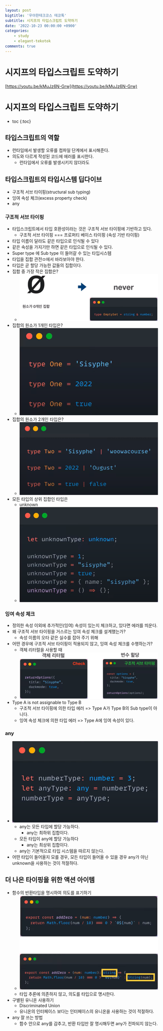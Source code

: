 ```yaml
---
layout: post
bigtitle: '우아한테크코스 테코톡'
subtitle: 시지프의 타입스크립트 도약하기
date: '2022-10-23 00:00:00 +0900'
categories:
    - study
    - elegant-tekotok
comments: true
---
```


# 시지프의 타입스크립트 도약하기 
[https://youtu.be/kMuJz6N-Grw](https://youtu.be/kMuJz6N-Grw)

# 시지프의 타입스크립트 도약하기
* toc
{:toc}

## 타입스크립트의 역할
+ 런타임에서 발생할 오류를 컴파일 단계에서 표시해준다. 
+ 의도와 다르게 작성된 코드에 에러를 표시한다.
  + 런타임에서 오류를 발생시키지 않더라도 

## 타입스크립트의 타입시스템 딥다이브
+ 구조적 서브 타이핑(structural sub typing)
+ 잉여 속성 체크(excess property check)
+ any 

### 구조적 서브 타이핑 
+ 타입스크립트에서 타입 호환성이라는 것은 구조적 서브 타이핑에 기반하고 있다. 
  + 구조적 서브 타이핑 === 프로퍼티 베이스 타이핑 (속성 기반 타이핑)
+ 타입 이름이 달라도 같은 타입으로 인식될 수 있다
+ 같은 속성을 가지기만 하면 같은 타입으로 인식될 수 있다.
+ Super type 에 Sub type 이 들어갈 수 있는 타입시스템
+ 타입을 집합 관전ㅁ에서 바라보아야 한다.
+ 타입은 곧 할당 가능한 값들의 집합이다.
+ 집합 중 가장 작은 집합은?
  + ![img.png](/assets/img/elegant-tekotok/TypeScript.png)
+ 집합의 원소가 1개인 타입은?
  + ![img.png](/assets/img/elegant-tekotok/TypeScript2.png)
+ 집합의 원소가 2개인 타입은?
  + ![img.png](/assets/img/elegant-tekotok/TypeScript3.png)
+ 모든 타입의 상위 집합인 타입은 
  + unknown
  + ![img.png](/assets/img/elegant-tekotok/TypeScript4.png)

### 잉여 속성 체크
+ 정의한 속성 이외에 추가적인(잉여) 속성이 있는지 체크하고, 있다면 에러를 띄운다.
+ 왜 구조적 서브 타이핑을 거스르는 잉여 속성 체크를 설계했는가? 
  + 속성 이름의 오타 같은 실수를 잡아 주기 위해 
+ 어떤 경우에 구조적 서브 타이핑이 적용되지 않고, 잉여 속성 체크를 수행하는가?
  + 객체 리터럴을 사용할 때 
  + ![img.png](/assets/img/elegant-tekotok/TypeScript5.png)
+ Type A is not assignable to Type B
  + 구조적 서브 타이핑에 의한 타입 에러 => Type A가 Type B의 Sub type이 아니다.
  + 잉여 속성 체크에 의한 타입 에러 => Type A에 잉여 속성이 있다. 

### any
+ ![img.png](/assets/img/elegant-tekotok/TypeScript6.png)
  + any는 모든 타입에 할당 가능하다.
    + any는 최하위 집합이다.
  + 모든 타입이 any에 할당 가능하다
    + any는 최상위 집합이다.
  + any는 기본적으로 타입 시스템을 따르지 않는다. 
+ 어떤 타입이 들어올지 모를 경우, 모든 타입이 들어올 수 있을 경우 any가 아닌 unknown을 사용하는 것이 적절하다.

## 더 나은 타이핑을 위한 액션 아이템
+ 함수의 반환타입을 명시하여 의도를 표기하기
  + ![img.png](/assets/img/elegant-tekotok/TypeScript7.png)
  + 타입 추론에 의존하지 않고, 의도를 타입으로 명시한다.
+ 구별된 유니온 사용하기
  + Discriminated Union
  + 유니온의 인터페이스 보다는 인터페이스의 유니온을 사용하는 것이 적절하다.
+ any 잘 쓰는 방법
  + 함수 안으로 any를 감추고, 반환 타입만 잘 명시해두면 any가 전파되지 않는다.

